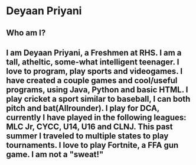 

# Deyaan Priyani
## Who am I?  

## I am Deyaan Priyani, a Freshmen at RHS. I am a tall, atheltic, some-what intelligent teenager. I love to program, play sports and videogames. I have created a couple games and cool/useful programs, using Java, Python and basic HTML. I play cricket a sport similar to baseball, I can both pitch and bat(Allrounder). I play for DCA, currently I have played in the following leagues: MLC Jr, CYCC, U14, U16 and CLNJ. This past summer I traveled to multiple states to play tournaments. I love to play Fortnite, a FFA gun game. I am not a "sweat!" 
